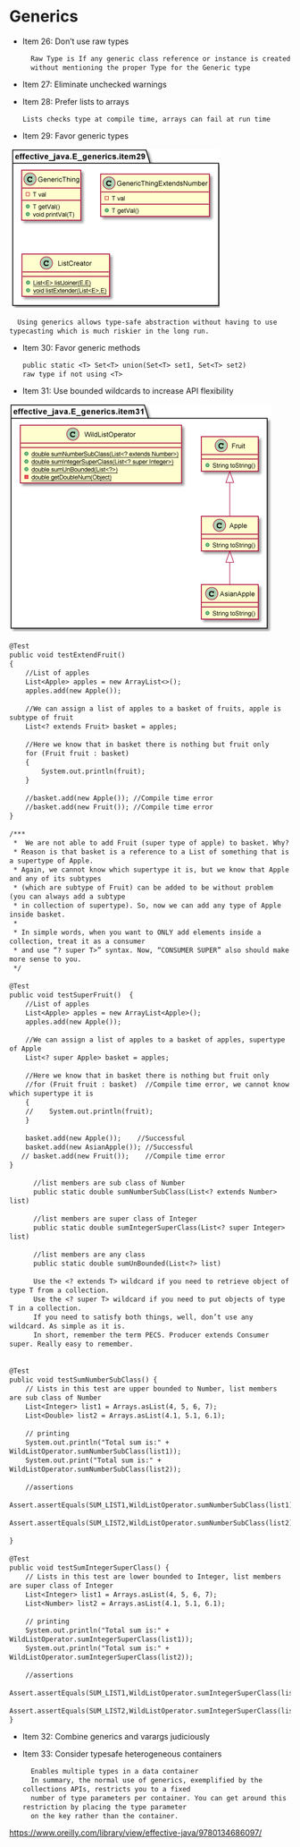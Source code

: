 
# Generics
* Item 26: Don’t use raw types
  
        Raw Type is If any generic class reference or instance is created 
        without mentioning the proper Type for the Generic type

* Item 27: Eliminate unchecked warnings
  
* Item 28: Prefer lists to arrays
  
      Lists checks type at compile time, arrays can fail at run time

* Item 29: Favor generic types

![img.png](img.png)
      
      Using generics allows type-safe abstraction without having to use typecasting which is much riskier in the long run.  

* Item 30: Favor generic methods
  
      public static <T> Set<T> union(Set<T> set1, Set<T> set2)
      raw type if not using <T>

* Item 31: Use bounded wildcards to increase API flexibility
  
![img_1.png](img_1.png)

    @Test
    public void testExtendFruit()
    {
        //List of apples
        List<Apple> apples = new ArrayList<>();
        apples.add(new Apple());

        //We can assign a list of apples to a basket of fruits, apple is subtype of fruit
        List<? extends Fruit> basket = apples;

        //Here we know that in basket there is nothing but fruit only
        for (Fruit fruit : basket)
        {
            System.out.println(fruit);
        }

        //basket.add(new Apple()); //Compile time error
        //basket.add(new Fruit()); //Compile time error
    }

    /***
     *  We are not able to add Fruit (super type of apple) to basket. Why?
     * Reason is that basket is a reference to a List of something that is a supertype of Apple.
     * Again, we cannot know which supertype it is, but we know that Apple and any of its subtypes
     * (which are subtype of Fruit) can be added to be without problem (you can always add a subtype
     * in collection of supertype). So, now we can add any type of Apple inside basket.
     *
     * In simple words, when you want to ONLY add elements inside a collection, treat it as a consumer
     * and use “? super T>” syntax. Now, “CONSUMER SUPER” also should make more sense to you.
     */

    @Test
    public void testSuperFruit()  {
        //List of apples
        List<Apple> apples = new ArrayList<Apple>();
        apples.add(new Apple());

        //We can assign a list of apples to a basket of apples, supertype of Apple
        List<? super Apple> basket = apples;

        //Here we know that in basket there is nothing but fruit only
        //for (Fruit fruit : basket)  //Compile time error, we cannot know which supertype it is
        {
        //    System.out.println(fruit);
        }

        basket.add(new Apple());    //Successful
        basket.add(new AsianApple()); //Successful
       // basket.add(new Fruit());    //Compile time error
    }

          //list members are sub class of Number
          public static double sumNumberSubClass(List<? extends Number> list)

          //list members are super class of Integer
          public static double sumIntegerSuperClass(List<? super Integer> list)

          //list members are any class
          public static double sumUnBounded(List<?> list)

          Use the <? extends T> wildcard if you need to retrieve object of type T from a collection.
          Use the <? super T> wildcard if you need to put objects of type T in a collection.
          If you need to satisfy both things, well, don’t use any wildcard. As simple as it is.
          In short, remember the term PECS. Producer extends Consumer super. Really easy to remember.


    @Test
    public void testSumNumberSubClass() {
        // Lists in this test are upper bounded to Number, list members are sub class of Number
        List<Integer> list1 = Arrays.asList(4, 5, 6, 7);
        List<Double> list2 = Arrays.asList(4.1, 5.1, 6.1);

        // printing
        System.out.println("Total sum is:" + WildListOperator.sumNumberSubClass(list1));
        System.out.print("Total sum is:" + WildListOperator.sumNumberSubClass(list2));

        //assertions
        Assert.assertEquals(SUM_LIST1,WildListOperator.sumNumberSubClass(list1),DELTA);
        Assert.assertEquals(SUM_LIST2,WildListOperator.sumNumberSubClass(list2),DELTA);

    }

    @Test
    public void testSumIntegerSuperClass() {
        // Lists in this test are lower bounded to Integer, list members are super class of Integer
        List<Integer> list1 = Arrays.asList(4, 5, 6, 7);
        List<Number> list2 = Arrays.asList(4.1, 5.1, 6.1);

        // printing
        System.out.println("Total sum is:" + WildListOperator.sumIntegerSuperClass(list1));
        System.out.println("Total sum is:" + WildListOperator.sumIntegerSuperClass(list2));

        //assertions
        Assert.assertEquals(SUM_LIST1,WildListOperator.sumIntegerSuperClass(list1),DELTA);
        Assert.assertEquals(SUM_LIST2,WildListOperator.sumIntegerSuperClass(list2),DELTA);
    }


* Item 32: Combine generics and varargs judiciously
  
* Item 33: Consider typesafe heterogeneous containers

        Enables multiple types in a data container 
        In summary, the normal use of generics, exemplified by the collections APIs, restricts you to a fixed 
        number of type parameters per container. You can get around this restriction by placing the type parameter 
        on the key rather than the container.

https://www.oreilly.com/library/view/effective-java/9780134686097/